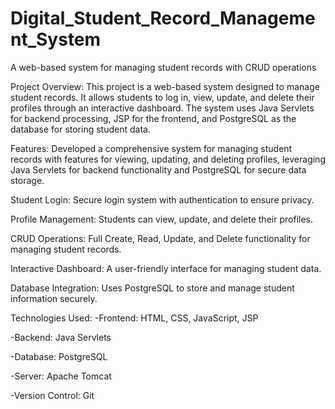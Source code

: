 # Digital_Student_Record_Management_System
A web-based system for managing student records with CRUD operations

Project Overview:
This project is a web-based system designed to manage student records. It allows students to log in, view, update, and delete their profiles through an interactive dashboard. The system uses Java Servlets for backend processing, JSP for the frontend, and PostgreSQL as the database for storing student data.

Features:
Developed a comprehensive system for managing student records with features for viewing, updating, and deleting profiles, leveraging Java Servlets for backend functionality and PostgreSQL for secure data storage.

Student Login: Secure login system with authentication to ensure privacy.

Profile Management: Students can view, update, and delete their profiles.

CRUD Operations: Full Create, Read, Update, and Delete functionality for managing student records.

Interactive Dashboard: A user-friendly interface for managing student data.

Database Integration: Uses PostgreSQL to store and manage student information securely.

Technologies Used:
-Frontend: HTML, CSS, JavaScript, JSP

-Backend: Java Servlets

-Database: PostgreSQL

-Server: Apache Tomcat

-Version Control: Git
